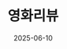 ---
title: "영화리뷰"
date: 2025-03-06
summary: "React와 TMDB API를 활용한 영화 스트리밍 사이트 클론입니다."
tags:
  - React
  - JavaScript
  - Web
date: 2025-06-10
image:
  filename: "uploads/netflix-clone.jpg"
  focal_point: "Top"
  preview_only: false
---